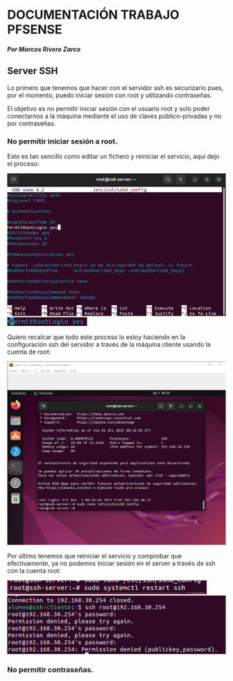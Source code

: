 # DOCUMENTACIÓN TRABAJO PFSENSE
#### *Por Marcos Rivero Zarco*

## Server SSH
Lo primero que tenemos que hacer con el servidor ssh es securizarlo pues, por el momento, puedo iniciar sesión con root y utilizando contraseñas. 

El objetivo es no permitir iniciar sesión con el usuario root y solo poder conectarnos a la máquina mediante el uso de claves público-privadas y no por contraseñas.

### No permitir iniciar sesión a root.
Esto es tan sencillo como editar un fichero y reiniciar el servicio, aquí dejo el proceso:

![noRoot](img/Screenshot_1.png)
![noRoot](img/Screenshot_2.png)

Quiero recalcar que todo este proceso lo estoy haciendo en la configuración ssh del servidor a través de la máquina cliente usando la cuenta de root:

![noRoot](img/Screenshot_3.png)

Por último tenemos que reiniciar el servicio y comprobar que efectivamente, ya no podemos iniciar sesión en el server a través de ssh con la cuenta root:

![noRoot](img/Screenshot_4.png)
![noRoot](img/Screenshot_5.png)

### No permitir contraseñas.


